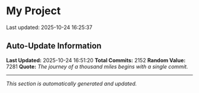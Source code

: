# My Project


Last updated: 2025-10-24 16:25:37















































































































































































































































































































































































































































































































































































































































































































































































































































































































































































































































































































































































































































































































































































































































































































































































































































































































































































































































































































































































































































































































































































































































































































































































































































































































































































































































## Auto-Update Information

**Last Updated:** 2025-10-24 16:51:20
**Total Commits:** 2152
**Random Value:** 7281
**Quote:** _The journey of a thousand miles begins with a single commit._

---
_This section is automatically generated and updated._